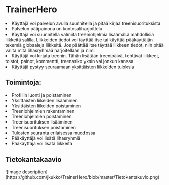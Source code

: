 <h1>TrainerHero</h1>

<li>Käyttäjä voi palvelun avulla suunnitella ja pitää kirjaa treenisuorituksista</li>
<li>Palvelun pääpainona on kuntosaliharjoittelu</li>
<li>Käyttäjä voi suunnitella valmiita treeniohjelmia lisäämällä mahdollisia liikkeitä salilla. Liikkeiden tiedot voi täyttää itse tai käyttää pääkäyttäjän tekemiä globaaleja liikkeitä. Jos päättää itse täyttää liikkeen tiedot, niin pitää valita mitä lihasryhmää harjoitellaan ja nimi</li>
<li>Käyttäjä voi kirjata treenin. Tähän lisätään treenipäivä, tehtävät liikkeet, toistot, painot, kommentti, treenasiko yksin vai jonkun kanssa</li>
<li>Käyttäjä pystyy seuraamaan yksittäisten liikkeiden tuloksia</li>
<h2>Toimintoja:</h2>
<li>Profiilin luonti ja poistaminen</li>
<li>Yksittäisten liikeiden lisääminen</li>
<li>Yksittäisten liikeiden poistaminen</li>
<li>Treeniohjelmien rakentaminen</li>
<li>Treeniohjelmien poistaminen</li>
<li>Treenisuorituksen lisääminen</li>
<li>Treenisuorituksen poistaminen</li>
<li>Tulosten seuranta erilaisessa muodossa</li>
<li>Pääkäyttäjä voi lisätä lihasryhmiä</li>
<li>Pääkäyttäjä voi lisätä liikkeitä</li>

<h2>Tietokantakaavio</h2>
![Image description](https://github.com/jkukko/TrainerHero/blob/master/Tietokantakuvio.png)
